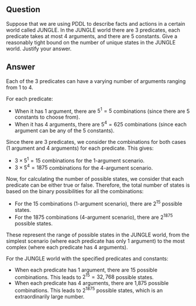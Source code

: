 ## Question  
Suppose that we are using PDDL to describe facts and actions in a certain world called JUNGLE. In the JUNGLE world there are 3 predicates, each predicate takes at most 4 arguments, and there are 5 constants. Give a reasonably tight bound on the number of unique states in the JUNGLE world. Justify your answer.

## Answer

Each of the 3 predicates can have a varying number of arguments ranging from 1 to 4.

For each predicate:
- When it has 1 argument, there are $5^1 = 5$ combinations (since there are 5 constants to choose from).
- When it has 4 arguments, there are $5^4 = 625$ combinations (since each argument can be any of the 5 constants).

Since there are 3 predicates, we consider the combinations for both cases (1 argument and 4 arguments) for each predicate. This gives:
- $3 \times 5^1 = 15$ combinations for the 1-argument scenario.
- $3 \times 5^4 = 1875$ combinations for the 4-argument scenario.

Now, for calculating the number of possible states, we consider that each predicate can be either true or false. Therefore, the total number of states is based on the binary possibilities for all the combinations:
- For the 15 combinations (1-argument scenario), there are $2^{15}$ possible states.
- For the 1875 combinations (4-argument scenario), there are $2^{1875}$ possible states.

These represent the range of possible states in the JUNGLE world, from the simplest scenario (where each predicate has only 1 argument) to the most complex (where each predicate has 4 arguments).

For the JUNGLE world with the specified predicates and constants:

- When each predicate has 1 argument, there are 15 possible combinations. This leads to $2^{15} = 32,768$ possible states.
- When each predicate has 4 arguments, there are 1,875 possible combinations. This leads to $2^{1875}$ possible states, which is an extraordinarily large number.

